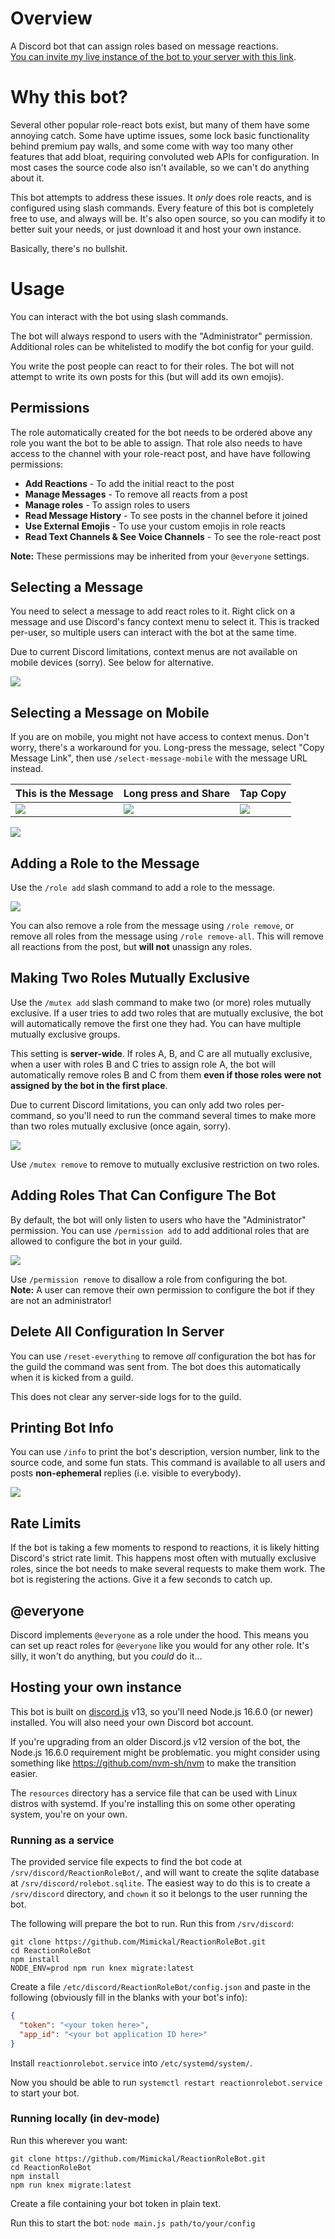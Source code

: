 # Overview
A Discord bot that can assign roles based on message reactions.<br/>
[You can invite my live instance of the bot to your server with this link](
https://discord.com/oauth2/authorize?client_id=692585944934514738&scope=bot&permissions=335881280
).

# Why this bot?
Several other popular role-react bots exist, but many of them have some annoying
catch. Some have uptime issues, some lock basic functionality behind premium pay
walls, and some come with way too many other features that add bloat, requiring
convoluted web APIs for configuration. In most cases the source code also isn't
available, so we can't do anything about it.

This bot attempts to address these issues. It _only_ does role reacts, and is
configured using slash commands. Every feature of this bot is completely free to
use, and always will be. It's also open source, so you can modify it to better
suit your needs, or just download it and host your own instance.

Basically, there's no bullshit.

# Usage
You can interact with the bot using slash commands.

The bot will always respond to users with the "Administrator" permission.
Additional roles can be whitelisted to modify the bot config for your guild.

You write the post people can react to for their roles. The bot will not attempt
to write its own posts for this (but will add its own emojis).

## Permissions
The role automatically created for the bot needs to be ordered above any role
you want the bot to be able to assign. That role also needs to have access to
the channel with your role-react post, and have have following permissions:
* **Add Reactions** - To add the initial react to the post
* **Manage Messages** - To remove all reacts from a post
* **Manage roles** - To assign roles to users
* **Read Message History** - To see posts in the channel before it joined
* **Use External Emojis** - To use your custom emojis in role reacts
* **Read Text Channels & See Voice Channels** - To see the role-react post

**Note:** These permissions may be inherited from your `@everyone` settings.

## Selecting a Message
You need to select a message to add react roles to it. Right click on a message
and use Discord's fancy context menu to select it. This is tracked per-user, so
multiple users can interact with the bot at the same time.

Due to current Discord limitations, context menus are not available on mobile
devices (sorry). See below for alternative.

![](docs/select.png)

## Selecting a Message on Mobile
If you are on mobile, you might not have access to context menus. Don't worry,
there's a workaround for you. Long-press the message, select
"Copy Message Link", then use `/select-message-mobile` with the message URL
instead.

| This is the Message       | Long press and Share      | Tap Copy                  |
|---------------------------|---------------------------|---------------------------|
|![](docs/mobileselect1.png)|![](docs/mobileselect2.png)|![](docs/mobileselect3.png)|

![](docs/mobileselect4.png)

## Adding a Role to the Message
Use the `/role add` slash command to add a role to the message.

![](docs/roleadd.png)

You can also remove a role from the message using `/role remove`, or remove
all roles from the message using `/role remove-all`. This will remove all
reactions from the post, but **will not** unassign any roles.

## Making Two Roles Mutually Exclusive
Use the `/mutex add` slash command to make two (or more) roles mutually
exclusive. If a user tries to add two roles that are mutually exclusive, the bot
will automatically remove the first one they had. You can have multiple mutually
exclusive groups.

This setting is **server-wide**. If roles A, B, and C are all mutually
exclusive, when a user with roles B and C tries to assign role A, the bot will
automatically remove roles B and C from them **even if those roles were not
assigned by the bot in the first place**.

Due to current Discord limitations, you can only add two roles per-command, so
you'll need to run the command several times to make more than two roles
mutually exclusive (once again, sorry).

![](docs/mutexadd.png)

Use `/mutex remove` to remove to mutually exclusive restriction on two roles.

## Adding Roles That Can Configure The Bot
By default, the bot will only listen to users who have the "Administrator"
permission. You can use `/permission add` to add additional roles that are
allowed to configure the bot in your guild.

![](docs/permadd.png)

Use `/permission remove` to disallow a role from configuring the bot.<br/>
**Note:** A user can remove their own permission to configure the bot if they
are not an administrator!

## Delete All Configuration In Server
You can use `/reset-everything` to remove *all* configuration the bot has for
the guild the command was sent from. The bot does this automatically when it is
kicked from a guild.

This does not clear any server-side logs for to the guild.

## Printing Bot Info
You can use `/info` to print the bot's description, version number, link to the
source code, and some fun stats. This command is available to all users and
posts **non-ephemeral** replies (i.e. visible to everybody).

![](docs/info.png)

## Rate Limits
If the bot is taking a few moments to respond to reactions, it is likely hitting
Discord's strict rate limit. This happens most often with mutually exclusive
roles, since the bot needs to make several requests to make them work. The bot
is registering the actions. Give it a few seconds to catch up.

## @everyone
Discord implements `@everyone` as a role under the hood. This means you can set
up react roles for `@everyone` like you would for any other role. It's silly, it
won't do anything, but you *could* do it...

## Hosting your own instance
This bot is built on [discord.js](https://discord.js.org/#/) v13, so you'll need
Node.js 16.6.0 (or newer) installed. You will also need your own Discord bot
account.

If you're upgrading from an older Discord.js v12 version of the bot, the Node.js
16.6.0 requirement might be problematic. you might consider using something like
https://github.com/nvm-sh/nvm to make the transition easier.

The `resources` directory has a service file that can be used with Linux distros
with systemd. If you're installing this on some other operating system, you're
on your own.

### Running as a service
The provided service file expects to find the bot code at
`/srv/discord/ReactionRoleBot/`, and will want to create the sqlite database at
`/srv/discord/rolebot.sqlite`. The easiest way to do this is to create a
`/srv/discord` directory, and `chown` it so it belongs to the user running the
bot.

The following will prepare the bot to run. Run this from `/srv/discord`:
```
git clone https://github.com/Mimickal/ReactionRoleBot.git
cd ReactionRoleBot
npm install
NODE_ENV=prod npm run knex migrate:latest
```

Create a file `/etc/discord/ReactionRoleBot/config.json` and paste in the
following (obviously fill in the blanks with your bot's info):
```json
{
  "token": "<your token here>",
  "app_id": "<your bot application ID here>"
}
```

Install `reactionrolebot.service` into `/etc/systemd/system/`.

Now you should be able to run `systemctl restart reactionrolebot.service` to
start your bot.

### Running locally (in dev-mode)
Run this wherever you want:
```
git clone https://github.com/Mimickal/ReactionRoleBot.git
cd ReactionRoleBot
npm install
npm run knex migrate:latest
```

Create a file containing your bot token in plain text.

Run this to start the bot: `node main.js path/to/your/config`
